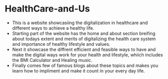 # HealthCare-and-Us 
* This is a website showcasiing the digitalization in healthcare and different ways to achieve a healthy life. 
* Starting part of the website has the home and about section breifing about todays extent and merits of digitalizing the health care system and 
  importance of healthy lifestyle and values. 
* Next it showcase the diffrent efficient and feasible ways to have and make the digital ways work for your health and lifestyle, whiich includes
  the BMI Calculator and Healing music.
* Finally comes few of famous blogs about these topics and makes you learn how to impliment and make it count in your every day life.
